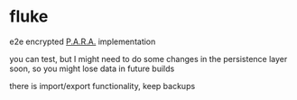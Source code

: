 # fluke

e2e encrypted [P.A.R.A.](https://fortelabs.co/blog/para/) implementation

you can test, but I might need to do some changes in the persistence layer soon, so you might lose data in future builds

there is import/export functionality, keep backups

